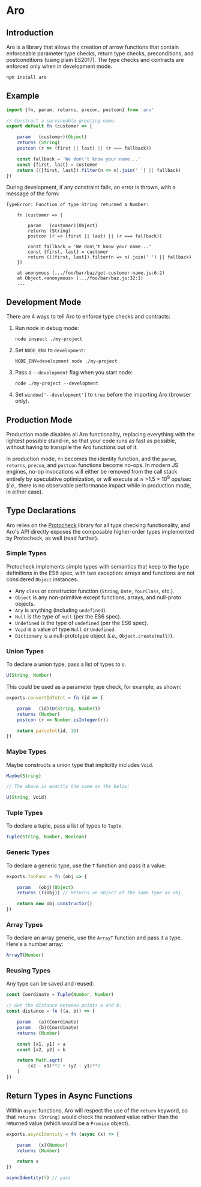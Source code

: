 # Aro
## Introduction
Aro is a library that allows the creation of arrow functions that contain enforceable parameter type checks, return type checks, preconditions, and postconditions (using plain ES2017). The type checks and contracts are enforced only when in development mode.

```sh
npm install aro
```

## Example

```js
import {fn, param, returns, precon, postcon} from 'aro'

// Construct a serviceable greeting name.
export default fn (customer => {

    param   (customer)(Object)
    returns (String)
    postcon (r => (first || last) || (r === fallback))

    const fallback = 'We don\'t know your name...'
    const {first, last} = customer
    return (([first, last]).filter(n => n).join(' ') || fallback)
})
```

During development, if any constraint fails, an error is thrown, with a message of the form:

```
TypeError: Function of type String returned a Number:

    fn (customer => {

        param   (customer)(Object)
        returns (String)
        postcon (r => (first || last) || (r === fallback))

        const fallback = 'We don\'t know your name...'
        const {first, last} = customer
        return (([first, last]).filter(n => n).join(' ') || fallback)
    })

    at anonymous (.../foo/bar/baz/get-customer-name.js:6:2)
    at Object.<anonymous> (.../foo/bar/baz.js:32:1)
    ...
```

## Development Mode

There are 4 ways to tell Aro to enforce type checks and contracts:

1. Run node in debug mode:
    ```
    node inspect ./my-project
    ```
2. Set `NODE_ENV` to `development`:
    ```
    NODE_ENV=development node ./my-project
    ```
3. Pass a `--development` flag when you start node:
    ```
    node ./my-project --development
    ```
4. Set `window['--development']` to `true` before the importing Aro (browser only).

## Production Mode

Production mode disables all Aro functionality, replacing everything with the lightest possible stand-in, so that your code runs as fast as possible, without having to transpile the Aro functions out of it.

In production mode, `fn` becomes the identity function, and the `param`, `returns`, `precon`, and `postcon` functions become no-ops. In modern JS engines, no-op invocations will either be removed from the call stack entirely by speculative optimization, or will execute at &approx; >1.5 &times; 10<sup>9</sup> ops/sec (*i.e.,* there is no observable performance impact while in production mode, in either case).

## Type Declarations

Aro relies on the [Protocheck](https://github.com/jeffmcmahan/protocheck) library for all type checking functionality, and Aro's API directly exposes the composable higher-order types implemented by Protocheck, as well (read further).

### Simple Types

Protocheck implements simple types with semantics that keep to the type definitions in the ES6 spec, with two exception: arrays and functions are not considered `Object` instances.  

* Any `class` or constructor function (`String`, `Date`, `YourClass`, etc.).
* `Object` is any non-primitive except functions, arrays, and null-proto objects. 
* `Any` is anything (including `undefined`).
* `Null` is the type of `null` (per the ES6 spec).
* `Undefined` is the type of `undefined` (per the ES6 spec).
* `Void` is a value of type `Null` or `Undefined`.
* `Dictionary` is a null-prototype object (*i.e.,* `Object.create(null)`).

### Union Types

To declare a union type, pass a list of types to `U`.

```js
U(String, Number)
```

This could be used as a parameter type check, for example, as shown:

```js
exports.convertIdToInt = fn (id => {

    param   (id)(U(String, Number))
    returns (Number)
    postcon (r => Number.isInteger(r))

    return parseInt(id, 10)
})
```

### Maybe Types

Maybe constructs a union type that implicitly includes `Void`.

```js
Maybe(String)

// The above is exactly the same as the below:

U(String, Void)
```

### Tuple Types

To declare a tuple, pass a list of types to `Tuple`.

```js
Tuple(String, Number, Boolean)
```

### Generic Types

To declare a generic type, use the `T` function and pass it a value:

```js
exports.fooFunc = fn (obj => {

    param   (obj)(Object)
    returns (T(obj)) // Returns an object of the same type as obj.

    return new obj.constructor()
})
```

### Array Types

To declare an array generic, use the `ArrayT` function and pass it a type. Here's a number array:

```js
ArrayT(Number)
```

### Reusing Types

Any type can be saved and reused:

```js
const Coordinate = Tuple(Number, Number)

// Get the distance between points a and b.
const distance = fn ((a, b)) => {

    param   (a)(Coordinate)
    param   (b)(Coordinate)
    returns (Number)

    const [x1, y1] = a
    const [x2, y2] = b

    return Math.sqrt(
        (x2 - x1)**2 + (y2 - y1)**2
    )
})
```

## Return Types in Async Functions

Within `async` functions, Aro will respect the use of the `return` keyword, so that `returns (String)` would check the *resolved* value rather than the returned value (which would be a `Promise` object).

```js
exports.asyncIdentity = fn (async (x) => {

    param   (x)(Number)
    returns (Number)

    return x
})

asyncIdentity(5) // pass
```
